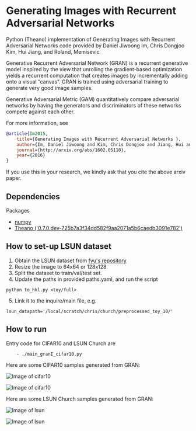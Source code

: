 # Generating Images with Recurrent Adversarial Networks 

Python (Theano) implementation of Generating Images with Recurrent Adversarial Networks code provided 
by Daniel Jiwoong Im, Chris Dongjoo Kim, Hui Jiang, and Roland, Memisevic 

Generative Recurrent Adversarial Network (GRAN) is a recurrent generative model inspired by
the view that unrolling the gradient-based optimization yields
a recurrent computation that creates images by
incrementally adding onto a visual “canvas”.
GRAN is trained using adversarial training to generate very good image
samples. 

Generative Adversarial Metric (GAM) quantitatively
compare adversarial networks by having
the generators and discriminators of these networks
compete against each other.

For more information, see 
```bibtex
@article{Im2015,
    title={Generating Images with Recurrent Adversarial Networks },
    author={Im, Daniel Jiwoong and Kim, Chris Dongjoo and Jiang, Hui and Memisevic, Roland},
    journal={http://arxiv.org/abs/1602.05110},
    year={2016}
}
```
If you use this in your research, we kindly ask that you cite the above arxiv paper.


## Dependencies
Packages
* [numpy](http://www.numpy.org/)
* [Theano ('0.7.0.dev-725b7a3f34dd582f9aa2071a5b6caedb3091e782')](http://deeplearning.net/software/theano/) 

## How to set-up LSUN dataset
1. Obtain the LSUN dataset from [fyu's repository](https://github.com/fyu/lsun)
2. Resize the image to 64x64 or 128x128.
3. Split the dataset to train/val/test set.
4. Update the paths in provided paths.yaml, and run the script 
```
python to_hkl.py <toy/full>
```
5. Link it to the inquire/main file, e.g.
```
lsun_datapath='/local/scratch/chris/church/preprocessed_toy_10/'
``` 

## How to run
Entry code for CIFAR10 and LSUN Church are 
```
    - ./main_granI_cifar10.py
```

Here are some CIFAR10 samples generated from GRAN:

![Image of cifar10](https://github.com/jiwoongim/GRAN/blob/master/figs/cifar10/cifar10_granI_samples.jpeg)

![Image of cifar10](https://github.com/jiwoongim/GRAN/blob/master/figs/cifar10/cifar10_granI_samples2.jpeg)

Here are some LSUN Church samples generated from GRAN:

![Image of lsun](https://github.com/jiwoongim/GRAN/blob/master/figs/lsun/lsun_ts3.jpg)

![Image of lsun](https://github.com/jiwoongim/GRAN/blob/master/figs/lsun/lsun_ts5.jpg)



